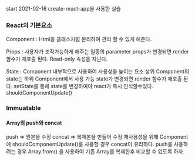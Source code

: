 start 2021-02-16
create-react-app을 사용한 실습
### React의 기본요소
Component : Html을 클래스처럼 분리하여 관리 할 수 있게 해준다.

Props : 사용자가 조작가능하게 해주는 일종의 parameter
        props가 변경되면 render 함수가 재호출 된다.
        Read-only 속성을 지닌다.

State : Component 내부적으로 사용하여 사용성을 높이는 요소
        상위 Component의 state는 하위 Component에서 사용 가능
        state가 변경되면 render 함수가 재호출 된다.
        setState를 통해 state를 변경하여야 react가 즉시 인식할수있다.
shouldComponentUpdate()
### Immuatable
#### Array의 push와 concat
push => 원본을 수정
concat => 복제본을 만들어 수정
재사용성을 위해 Component에 shouldComponentUpdate()를 사용할 경우
concat이 유리하다.
push를 사용하려는 경우 Array.from() 을 사용하여 기존 Array를 복제한후
비교할 수 있도록 하자.


